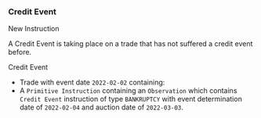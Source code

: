 ### Credit Event

New Instruction

A Credit Event is taking place on a trade that has not suffered a credit event before.

Credit Event

- Trade with event date `2022-02-02` containing:
- A `Primitive Instruction` containing an `Observation` which contains `Credit Event` instruction of type `BANKRUPTCY` with event determination date of `2022-02-04` and auction date of `2022-03-03`.

